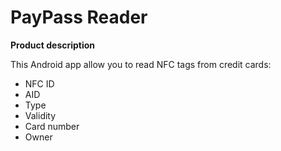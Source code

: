 # PayPass Reader

**Product description**

This Android app allow you to read NFC tags from credit cards:

- NFC ID
- AID
- Type
- Validity
- Card number
- Owner
